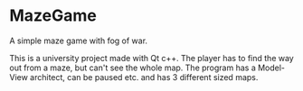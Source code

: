 # MazeGame
A simple maze game with fog of war.

This is a university project made with Qt c++. The player has to find the way out from a maze, but can't see the whole map.
The program has a Model-View architect, can be paused etc. and has 3 different sized maps.

